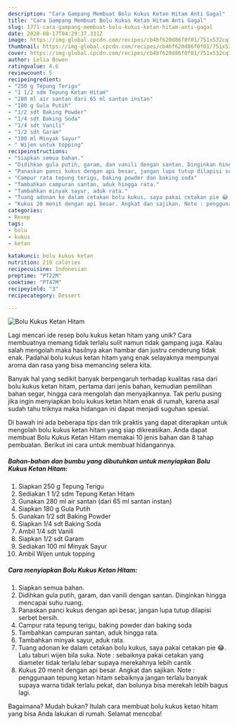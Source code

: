 ```yaml
---
description: "Cara Gampang Membuat Bolu Kukus Ketan Hitam Anti Gagal"
title: "Cara Gampang Membuat Bolu Kukus Ketan Hitam Anti Gagal"
slug: 1771-cara-gampang-membuat-bolu-kukus-ketan-hitam-anti-gagal
date: 2020-08-17T04:29:37.331Z
image: https://img-global.cpcdn.com/recipes/cb4bf620d86f0f01/751x532cq70/bolu-kukus-ketan-hitam-foto-resep-utama.jpg
thumbnail: https://img-global.cpcdn.com/recipes/cb4bf620d86f0f01/751x532cq70/bolu-kukus-ketan-hitam-foto-resep-utama.jpg
cover: https://img-global.cpcdn.com/recipes/cb4bf620d86f0f01/751x532cq70/bolu-kukus-ketan-hitam-foto-resep-utama.jpg
author: Lelia Bowen
ratingvalue: 4.6
reviewcount: 5
recipeingredient:
- "250 g Tepung Terigu"
- "1 1/2 sdm Tepung Ketan Hitam"
- "280 ml air santan dari 65 ml santan instan"
- "180 g Gula Putih"
- "1/2 sdt Baking Powder"
- "1/4 sdt Baking Soda"
- "1/4 sdt Vanili"
- "1/2 sdt Garam"
- "100 ml Minyak Sayur"
- " Wijen untuk topping"
recipeinstructions:
- "Siapkan semua bahan."
- "Didihkan gula putih, garam, dan vanili dengan santan. Dinginkan hingga mencapai suhu ruang."
- "Panaskan panci kukus dengan api besar, jangan lupa tutup dilapisi serbet bersih."
- "Campur rata tepung terigu, baking powder dan baking soda"
- "Tambahkan campuran santan, aduk hingga rata."
- "Tambahkan minyak sayur, aduk rata."
- "Tuang adonan ke dalam cetakan bolu kukus, saya pakai cetakan pie 😂. Lalu taburi wijen bila suka. Note : sebaiknya pakai cetakan yang diameter tidak terlalu lebar supaya merekahnya lebih cantik"
- "Kukus 20 menit dengan api besar. Angkat dan sajikan. Note : penggunaan tepung ketan hitam sebaiknya jangan terlalu banyak supaya warna tidak terlalu pekat, dan bolunya bisa merekah lebih bagus lagi."
categories:
- Resep
tags:
- bolu
- kukus
- ketan

katakunci: bolu kukus ketan 
nutrition: 219 calories
recipecuisine: Indonesian
preptime: "PT22M"
cooktime: "PT47M"
recipeyield: "3"
recipecategory: Dessert

---
```



![Bolu Kukus Ketan Hitam](https://img-global.cpcdn.com/recipes/cb4bf620d86f0f01/751x532cq70/bolu-kukus-ketan-hitam-foto-resep-utama.jpg)

Lagi mencari ide resep bolu kukus ketan hitam yang unik? Cara membuatnya memang tidak terlalu sulit namun tidak gampang juga. Kalau salah mengolah maka hasilnya akan hambar dan justru cenderung tidak enak. Padahal bolu kukus ketan hitam yang enak selayaknya mempunyai aroma dan rasa yang bisa memancing selera kita.

Banyak hal yang sedikit banyak berpengaruh terhadap kualitas rasa dari bolu kukus ketan hitam, pertama dari jenis bahan, kemudian pemilihan bahan segar, hingga cara mengolah dan menyajikannya. Tak perlu pusing jika ingin menyiapkan bolu kukus ketan hitam enak di rumah, karena asal sudah tahu triknya maka hidangan ini dapat menjadi suguhan spesial.




Di bawah ini ada beberapa tips dan trik praktis yang dapat diterapkan untuk mengolah bolu kukus ketan hitam yang siap dikreasikan. Anda dapat membuat Bolu Kukus Ketan Hitam memakai 10 jenis bahan dan 8 tahap pembuatan. Berikut ini cara untuk membuat hidangannya.

<!--inarticleads1-->

##### Bahan-bahan dan bumbu yang dibutuhkan untuk menyiapkan Bolu Kukus Ketan Hitam:

1. Siapkan 250 g Tepung Terigu
1. Sediakan 1 1/2 sdm Tepung Ketan Hitam
1. Gunakan 280 ml air santan (dari 65 ml santan instan)
1. Siapkan 180 g Gula Putih
1. Gunakan 1/2 sdt Baking Powder
1. Siapkan 1/4 sdt Baking Soda
1. Ambil 1/4 sdt Vanili
1. Siapkan 1/2 sdt Garam
1. Sediakan 100 ml Minyak Sayur
1. Ambil  Wijen untuk topping




<!--inarticleads2-->

##### Cara menyiapkan Bolu Kukus Ketan Hitam:

1. Siapkan semua bahan.
1. Didihkan gula putih, garam, dan vanili dengan santan. Dinginkan hingga mencapai suhu ruang.
1. Panaskan panci kukus dengan api besar, jangan lupa tutup dilapisi serbet bersih.
1. Campur rata tepung terigu, baking powder dan baking soda
1. Tambahkan campuran santan, aduk hingga rata.
1. Tambahkan minyak sayur, aduk rata.
1. Tuang adonan ke dalam cetakan bolu kukus, saya pakai cetakan pie 😂. Lalu taburi wijen bila suka. Note : sebaiknya pakai cetakan yang diameter tidak terlalu lebar supaya merekahnya lebih cantik
1. Kukus 20 menit dengan api besar. Angkat dan sajikan. Note : penggunaan tepung ketan hitam sebaiknya jangan terlalu banyak supaya warna tidak terlalu pekat, dan bolunya bisa merekah lebih bagus lagi.




Bagaimana? Mudah bukan? Itulah cara membuat bolu kukus ketan hitam yang bisa Anda lakukan di rumah. Selamat mencoba!
